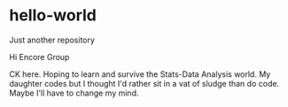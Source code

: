 # hello-world
Just another repository

Hi Encore Group

CK here. Hoping to learn and survive the Stats-Data Analysis world.
My daughter codes but I thought I'd rather sit in a vat of sludge than do code.
Maybe I'll have to change my mind.
